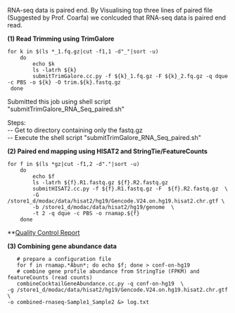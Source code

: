 
RNA-seq data is paired end. By Visualising top three lines of paired file (Suggested by Prof. Coarfa) we conlcuded that RNA-seq data is paired end read.

**(1) Read Trimming using TrimGalore**

    for k in $(ls *_1.fq.gz|cut -f1,1 -d"_"|sort -u) 
        do 
            echo $k 
            ls -latrh ${k}
            submitTrimGalore.cc.py -f ${k}_1.fq.gz -F ${k}_2.fq.gz -q dque -c PBS -o ${k} -O trim.${k}.fastq.gz
     done 

Submitted this job using shell script "submitTrimGalore_RNA_Seq_paired.sh" <br />

Steps:<br />
  -- Get to directory containing only the fastq.gz <br />
  -- Execute the shell script "submitTrimGalore_RNA_Seq_paired.sh" <br />

**(2) Paired end mapping using HISAT2 and StringTie/FeatureCounts**

    for f in $(ls *gz|cut -f1,2 -d"."|sort -u)
        do 
            echo $f
            ls -latrh ${f}.R1.fastq.gz ${f}.R2.fastq.gz
            submitHISAT2.cc.py -f ${f}.R1.fastq.gz -F  ${f}.R2.fastq.gz  \ 
            -G /store1_d/modac/data/hisat2/hg19/Gencode.V24.on.hg19.hisat2.chr.gtf \ 
            -b /store1_d/modac/data/hisat2/hg19/genome  \ 
            -t 2 -q dque -c PBS -o rnamap.${f}
        done
        
**[Quality Control Report](https://github.com/CoarfaBCM/Akhilesh_Projects/blob/master/DOCS/QC.txt)
     

**(3) Combining gene abundance data**

       # prepare a configuration file
       for f in rnamap.*Abun*; do echo $f; done > conf-on-hg19
       # combine gene profile abundance from StringTie (FPKM) and featureCounts (read counts)
       combineCocktailGeneAbundance.cc.py -q conf-on-hg19  \ 
    -g /store1_d/modac/data/hisat2/hg19/Gencode.V24.on.hg19.hisat2.chr.gtf \ 
    -o combined-rnaseq-Sample1_Sample2 &> log.txt
